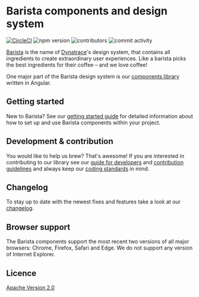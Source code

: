 # Barista components and design system

[![CircleCI](https://circleci.com/gh/Dynatrace/barista/tree/master.svg?style=svg)](https://circleci.com/gh/Dynatrace/barista/tree/master)
![npm version](https://img.shields.io/npm/v/@dynatrace/barista-components)
![contributors](https://img.shields.io/github/contributors/Dynatrace/barista)
![commit activity](https://img.shields.io/github/commit-activity/w/Dynatrace/barista)

[Barista](https://barista.dynatrace.com) is the name of
[Dynatrace](https://www.dynatrace.com)'s design system, that contains all
ingredients to create extraordinary user experiences. Like a barista picks the
best ingredients for their coffee – and we love coffee!

One major part of the Barista design system is our
[components library](https://github.com/Dynatrace/barista/tree/master/components)
written in Angular.

## Getting started

New to Barista? See our
[getting started guide](https://github.com/Dynatrace/barista/blob/master/documentation/getting-started.md)
for detailed information about how to set up and use Barista components within
your project.

## Development & contribution

You would like to help us brew? That's awesome! If you are interested in
contributing to our library see our
[guide for developers](https://github.com/Dynatrace/barista/blob/master/DEVELOPMENT.md)
and
[contribution guidelines](https://github.com/Dynatrace/barista/blob/master/CONTRIBUTING.md)
and always keep our
[coding standards](https://github.com/Dynatrace/barista/blob/master/CODING_STANDARDS.md)
in mind.

## Changelog

To stay up to date with the newest fixes and features take a look at our
[changelog](https://github.com/Dynatrace/barista/blob/master/CHANGELOG.md).

## Browser support

The Barista components support the most recent two versions of all major
browsers: Chrome, Firefox, Safari and Edge. We do not support any version of
Internet Explorer.

## Licence

[Apache Version 2.0](https://github.com/Dynatrace/barista/blob/master/LICENSE)
